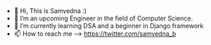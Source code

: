 - 👋 Hi, This is Samvedna :)
- 👀 I’m an upcoming Engineer in the field of Computer Science.
- 🌱 I’m currently learning DSA and a beginner in Django framework
- 📫 How to reach me --> https://twitter.com/samvedna_b

<!---
Dnasam/Dnasam is a ✨ special ✨ repository because its `README.md` (this file) appears on your GitHub profile.
You can click the Preview link to take a look at your changes.
--->

